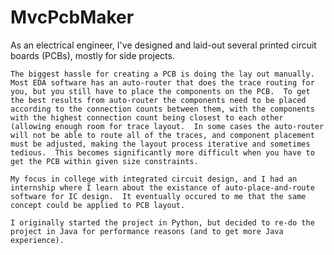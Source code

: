 # MvcPcbMaker


As an electrical engineer, I've designed and laid-out several printed circuit boards (PCBs), mostly for side projects.  

    The biggest hassle for creating a PCB is doing the lay out manually.  Most EDA software has an auto-router that does the trace routing for you, but you still have to place the components on the PCB.  To get the best results from auto-router the components need to be placed according to the connection counts between them, with the components with the highest connection count being closest to each other (allowing enough room for trace layout.  In some cases the auto-router will not be able to route all of the traces, and component placement must be adjusted, making the layout process iterative and sometimes tedious.  This becomes significantly more difficult when you have to get the PCB within given size constraints.

    My focus in college with integrated circuit design, and I had an internship where I learn about the existance of auto-place-and-route software for IC design.  It eventually occured to me that the same concept could be applied to PCB layout.

    I originally started the project in Python, but decided to re-do the project in Java for performance reasons (and to get more Java experience).
